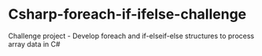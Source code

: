 # Csharp-foreach-if-ifelse-challenge
Challenge project - Develop foreach and if-elseif-else structures to process array data in C#
